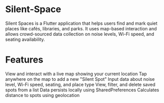 # Silent-Space #
Silent Spaces is a Flutter application that helps users find and mark quiet places like cafés, libraries, and parks. It uses map-based interaction and allows crowd-sourced data collection on noise levels, Wi-Fi speed, and seating availability.

# Features
View and interact with a live map showing your current location
Tap anywhere on the map to add a new "Silent Spot"
Input data about noise level, Wi-Fi speed, seating, and place type
View, filter, and delete saved spots from a list
Data persists locally using SharedPreferences
Calculates distance to spots using geolocation
